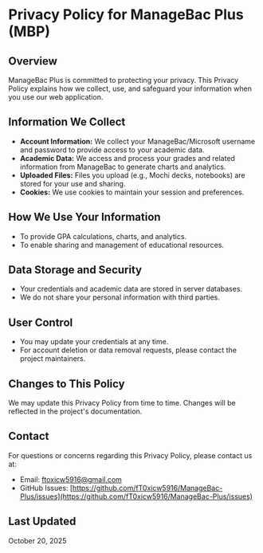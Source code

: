 # Privacy Policy for ManageBac Plus (MBP)

## Overview

ManageBac Plus is committed to protecting your privacy. This Privacy Policy explains how we collect, use, and safeguard your information when you use our web application.

## Information We Collect

- **Account Information:** We collect your ManageBac/Microsoft username and password to provide access to your academic data.
- **Academic Data:** We access and process your grades and related information from ManageBac to generate charts and analytics.
- **Uploaded Files:** Files you upload (e.g., Mochi decks, notebooks) are stored for your use and sharing.
- **Cookies:** We use cookies to maintain your session and preferences.

## How We Use Your Information

- To provide GPA calculations, charts, and analytics.
- To enable sharing and management of educational resources.

## Data Storage and Security

- Your credentials and academic data are stored in server databases.
- We do not share your personal information with third parties.

## User Control

- You may update your credentials at any time.
- For account deletion or data removal requests, please contact the project maintainers.

## Changes to This Policy

We may update this Privacy Policy from time to time. Changes will be reflected in the project's documentation.

## Contact

For questions or concerns regarding this Privacy Policy, please contact us at:
- Email: ftoxicw5916@gmail.com
- GitHub Issues: [https://github.com/fT0xicw5916/ManageBac-Plus/issues](https://github.com/fT0xicw5916/ManageBac-Plus/issues)

## Last Updated

October 20, 2025
